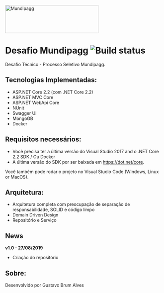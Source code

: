 <img src="https://www.mundipagg.com/wp-content/uploads/2018/02/mundipagg-colorida.svg" height="90px" width="300px" alt="Mundipagg"> 


Desafio Mundipagg ![Build status](https://ci.appveyor.com/api/projects/status/rl2ja69994rt3ei6?svg=true)
=====================
Desafio Técnico - Processo Seletivo Mundipagg.

## Tecnologias Implementadas:

- ASP.NET Core 2.2 (com .NET Core 2.2)
- ASP.NET MVC Core 
- ASP.NET WebApi Core
- NUnit
- Swagger UI
- MongoGB
- Docker

## Requisitos necessários:
- Você precisa ter a última versão do Visual Studio 2017 and o .NET Core 2.2 SDK / Ou Docker 
- A última versão do SDK por ser baixada em https://dot.net/core.

Você também pode rodar o projeto no Visual Studio Code (Windows, Linux or MacOS).

## Arquitetura:

- Arquitetura completa com preocupação de separação de responsabilidade, SOLID e código limpo
- Domain Driven Design
- Repositório e Serviço

## News

**v1.0 - 27/08/2019**
- Criação do repositório

## Sobre:
Desenvolvido por Gustavo Brum Alves 
